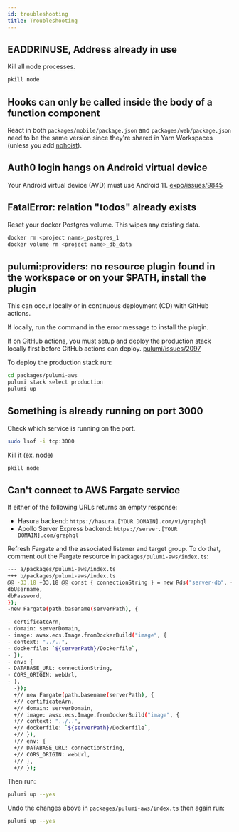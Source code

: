 ```yaml
---
id: troubleshooting
title: Troubleshooting
---
```


## EADDRINUSE, Address already in use

Kill all node processes.

```bash
pkill node
```

## Hooks can only be called inside the body of a function component

React in both `packages/mobile/package.json` and `packages/web/package.json` need to be the same version since they're shared in Yarn Workspaces (unless you add [nohoist](https://yarnpkg.com/blog/2018/02/15/nohoist/)).

## Auth0 login hangs on Android virtual device

Your Android virtual device (AVD) must use Android 11. [expo/issues/9845](https://github.com/expo/expo/issues/9845)

## FatalError: relation \"todos\" already exists

Reset your docker Postgres volume. This wipes any existing data.

```bash
docker rm <project name>_postgres_1
docker volume rm <project name>_db_data
```

## pulumi:providers: no resource plugin found in the workspace or on your \$PATH, install the plugin

This can occur locally or in continuous deployment (CD) with GitHub actions.

If locally, run the command in the error message to install the plugin.

If on GitHub actions, you must setup and deploy the production stack locally first before GitHub actions can deploy. [pulumi/issues/2097](https://github.com/pulumi/pulumi/issues/2097)

To deploy the production stack run:

```bash
cd packages/pulumi-aws
pulumi stack select production
pulumi up
```

## Something is already running on port 3000

Check which service is running on the port.

```bash
sudo lsof -i tcp:3000
```

Kill it (ex. node)

```bash
pkill node
```

## Can't connect to AWS Fargate service

If either of the following URLs returns an empty response:

- Hasura backend: `https://hasura.[YOUR DOMAIN].com/v1/graphql`
- Apollo Server Express backend: `https://server.[YOUR DOMAIN].com/graphql`

Refresh Fargate and the associated listener and target group. To do that, comment out the Fargate resource in `packages/pulumi-aws/index.ts`:

```bash
--- a/packages/pulumi-aws/index.ts
+++ b/packages/pulumi-aws/index.ts
@@ -33,18 +33,18 @@ const { connectionString } = new Rds("server-db", {
dbUsername,
dbPassword,
});
-new Fargate(path.basename(serverPath), {

- certificateArn,
- domain: serverDomain,
- image: awsx.ecs.Image.fromDockerBuild("image", {
- context: "../..",
- dockerfile: `${serverPath}/Dockerfile`,
- }),
- env: {
- DATABASE_URL: connectionString,
- CORS_ORIGIN: webUrl,
- },
  -});
  +// new Fargate(path.basename(serverPath), {
  +// certificateArn,
  +// domain: serverDomain,
  +// image: awsx.ecs.Image.fromDockerBuild("image", {
  +// context: "../..",
  +// dockerfile: `${serverPath}/Dockerfile`,
  +// }),
  +// env: {
  +// DATABASE_URL: connectionString,
  +// CORS_ORIGIN: webUrl,
  +// },
  +// });
```

Then run:

```bash
pulumi up --yes
```

Undo the changes above in `packages/pulumi-aws/index.ts` then again run:

```bash
pulumi up --yes
```
